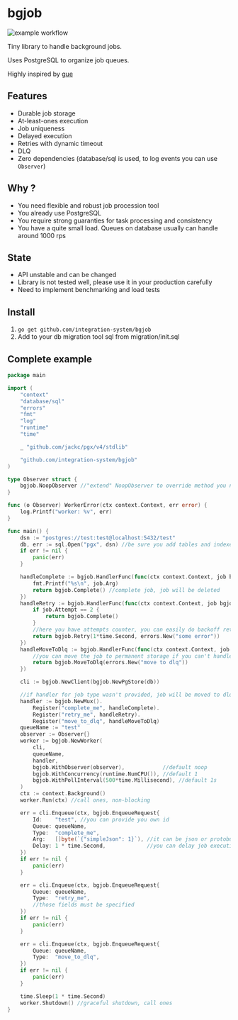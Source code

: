 # bgjob
![example workflow](https://github.com/integration-system/bgjobs/actions/workflows/test.yml/badge.svg)


Tiny library to handle background jobs.

Uses PostgreSQL to organize job queues.

Highly inspired by [gue](https://github.com/vgarvardt/gue)

## Features
* Durable job storage
* At-least-ones execution
* Job uniqueness
* Delayed execution
* Retries with dynamic timeout
* DLQ
* Zero dependencies (database/sql is used, to log events you can use `Observer`)

## Why ? 
* You need flexible and robust job procession tool
* You already use PostgreSQL
* You require strong guaranties for task processing and consistency
* You have a quite small load. Queues on database usually can handle around 1000 rps

## State
* API unstable and can be changed
* Library is not tested well, please use it in your production carefully
* Need to implement benchmarking and load tests

## Install
1. ```go get github.com/integration-system/bgjob```
2. Add to your db migration tool sql from migration/init.sql

## Complete example
```go
package main

import (
	"context"
	"database/sql"
	"errors"
	"fmt"
	"log"
	"runtime"
	"time"

	_ "github.com/jackc/pgx/v4/stdlib"

	"github.com/integration-system/bgjob"
)

type Observer struct {
	bgjob.NoopObserver //"extend" NoopObserver to override method you need
}

func (o Observer) WorkerError(ctx context.Context, err error) {
	log.Printf("worker: %v", err)
}

func main() {
	dsn := "postgres://test:test@localhost:5432/test"
	db, err := sql.Open("pgx", dsn) //be sure you add tables and indexes from migration/init.sql
	if err != nil {
		panic(err)
	}

	handleComplete := bgjob.HandlerFunc(func(ctx context.Context, job bgjob.Job) bgjob.Result {
		fmt.Printf("%s\n", job.Arg)
		return bgjob.Complete() //complete job, job will be deleted
	})
	handleRetry := bgjob.HandlerFunc(func(ctx context.Context, job bgjob.Job) bgjob.Result {
		if job.Attempt == 2 {
			return bgjob.Complete()
		}
		//here you have attempts counter, you can easily do backoff retries
		return bgjob.Retry(1*time.Second, errors.New("some error"))
	})
	handleMoveToDlq := bgjob.HandlerFunc(func(ctx context.Context, job bgjob.Job) bgjob.Result {
		//you can move the job to permanent storage if you can't handle it
		return bgjob.MoveToDlq(errors.New("move to dlq"))
	})

	cli := bgjob.NewClient(bgjob.NewPgStore(db))

	//if handler for job type wasn't provided, job will be moved to dlq
	handler := bgjob.NewMux().
		Register("complete_me", handleComplete).
		Register("retry_me", handleRetry).
		Register("move_to_dlq", handleMoveToDlq)
	queueName := "test"
	observer := Observer{}
	worker := bgjob.NewWorker(
		cli,
		queueName,
		handler,
		bgjob.WithObserver(observer),            //default noop
		bgjob.WithConcurrency(runtime.NumCPU()), //default 1
		bgjob.WithPollInterval(500*time.Millisecond), //default 1s
	)
	ctx := context.Background()
	worker.Run(ctx) //call ones, non-blocking

	err = cli.Enqueue(ctx, bgjob.EnqueueRequest{
		Id:    "test", //you can provide you own id
		Queue: queueName,
		Type:  "complete_me",
		Arg:   []byte(`{"simpleJson": 1}`), //it can be json or protobuf or a simple string
		Delay: 1 * time.Second,             //you can delay job execution
	})
	if err != nil {
		panic(err)
	}

	err = cli.Enqueue(ctx, bgjob.EnqueueRequest{
		Queue: queueName,
		Type:  "retry_me",
		//those fields must be specified
	})
	if err != nil {
		panic(err)
	}

	err = cli.Enqueue(ctx, bgjob.EnqueueRequest{
		Queue: queueName,
		Type:  "move_to_dlq",
	})
	if err != nil {
		panic(err)
	}

	time.Sleep(1 * time.Second)
	worker.Shutdown() //graceful shutdown, call ones
}


```
